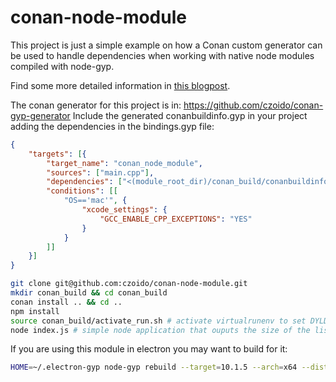 # conan-node-module

This project is just a simple example on how a Conan custom generator can be used to handle dependencies when working with native node modules compiled with node-gyp.

Find some more detailed information in [this blogpost](https://czoido.github.io/posts/node-native-module-conan/).

The conan generator for this project is in: https://github.com/czoido/conan-gyp-generator Include the
generated conanbuildinfo.gyp in your project adding the dependencies in the bindings.gyp file:

```json
{
    "targets": [{
        "target_name": "conan_node_module",
        "sources": ["main.cpp"],
        "dependencies": ["<(module_root_dir)/conan_build/conanbuildinfo.gyp:yaml-cpp"],
        "conditions": [[
            "OS=='mac'", {
                "xcode_settings": {
                    "GCC_ENABLE_CPP_EXCEPTIONS": "YES"
                }
            }
        ]]
    }]
}
```

```bash
git clone git@github.com:czoido/conan-node-module.git
mkdir conan_build && cd conan_build
conan install .. && cd ..
npm install
source conan_build/activate_run.sh # activate virtualrunenv to set DYLD_LIBRARY_PATH so that it finds dependencies .so
node index.js # simple node application that ouputs the size of the list
```

If you are using this module in electron you may want to build for it:

```bash
HOME=~/.electron-gyp node-gyp rebuild --target=10.1.5 --arch=x64 --dist-url=https://electronjs.org/headers
```
